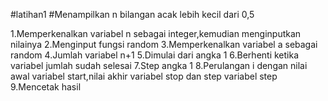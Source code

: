 #latihan1
#Menampilkan n bilangan acak lebih kecil dari 0,5


1.Memperkenalkan variabel n sebagai integer,kemudian menginputkan nilainya
2.Menginput fungsi random
3.Memperkenalkan variabel a sebagai random
4.Jumlah variabel n+1
5.Dimulai dari angka 1
6.Berhenti ketika variabel jumlah sudah selesai
7.Step angka 1
8.Perulangan i dengan nilai awal variabel start,nilai akhir variabel stop dan step variabel step
9.Mencetak hasil